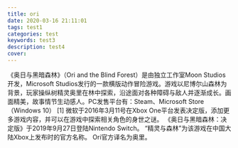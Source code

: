 ```yaml
---
title: ori
date: 2020-03-16 21:11:01
tags: test1
categories: test
keywords: test3
description: test4
cover:  
---
```


《奥日与黑暗森林》（Ori and the Blind Forest）是由独立工作室Moon Studios开发，Microsoft Studios发行的一款横版动作冒险游戏。游戏以尼博尔山森林为背景，玩家操纵树精灵奥里在林中探索，沿途面对各种障碍与敌人并逐渐成长。画面精美，故事情节生动感人。PC发售平台有：Steam、Microsoft Store（Windows 10） [1] 
微软于2016年3月11号在Xbox One平台发表决定版，添加更多游戏内容，并可以在游戏中探索相关角色的身世之谜。
《奥日与黑暗森林：决定版》于2019年9月27日登陆Nintendo Switch。
“精灵与森林”为该游戏在中国大陆Xbox上发布时的官方名称。
Ori官方译名为奥里。